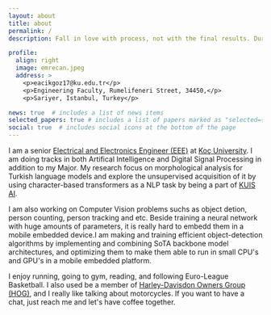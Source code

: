 ```yaml
---
layout: about
title: about
permalink: /
description: Fall in love with process, not with the final results. During that; rest at the end, not in the middle. #<a href="#">Affiliations</a>. Address. Contacts. Moto. Etc.

profile:
  align: right
  image: emrecan.jpeg
  address: >
    <p>eacikgoz17@ku.edu.tr</p>
    <p>Engineering Faculty, Rumelifeneri Street, 34450,</p>
    <p>Sariyer, Istanbul, Turkey</p>

news: true  # includes a list of news items
selected_papers: true # includes a list of papers marked as "selected={true}"
social: true  # includes social icons at the bottom of the page
---
```


I am a senior [Electrical and Electronics Engineer (EEE)](https://ee.ku.edu.tr) at [Koç University](https://eng.ku.edu.tr/en/). I am doing tracks in both Artifical Intelligence and Digital Signal Processing in addition to my Major. My research focus on morphological analysis for Turkish language models and explore the unsupervised acquisition of it by using character-based transformers as a NLP task by being a part of [KUIS AI](https://ai.ku.edu.tr). 

I am also working on Computer Vision problems suchs as object detion, person counting, person tracking and etc. Beside training a neural network with huge amounts of parameters, it is really hard to embedd them in a mobile embedded device.I am making and training efficient object-detection algorithms by implementing and combining SoTA backbone model architectures, and optimizing them to make them able to run in small CPU's and GPU's in a mobile embedded platform.  


I enjoy running, going to gym, reading, and following Euro-League Basketball. I also used be a member of [Harley-Davisdon Owners Group (HOG)](https://harley-davidson-istanbul-east.com/harley-owners-group), and I really like talking about motorcycles. If you want to have a chat, just reach me and let's have coffee together.

